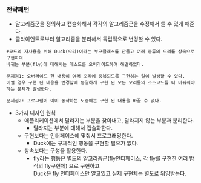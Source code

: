 ### 전략패턴
* 알고리즘군을 정의하고 캡슐화해서 각각의 알고리즘군을 수정해서 쓸 수 있게 해준다.
* 클라이언트로부터 알고리즘을 분리해서 독립적으로 변경할 수 있다.
```
#코드의 재사용을 위해 Duck(오리)이라는 부모클래스를 만들고 여러 종류의 오리를 상속으로 구현하여
바뀌는 부분(fly)에 대해서는 메소드를 오버라이드하여 해결하였다.

문제점1: 오버라이드 한 내용이 여러 오리에 중복되도록 구현하는 일이 발생할 수 있다.
이럴 경우 구현 된 내용을 변경할때 동일하게 구현 된 모든 오리들의 소스코드를 다 바꿔줘야하는 문제가 발생한다.

문제점2: 프로그램이 이미 동작하는 도중에는 구현 된 내용을 바꿀 수 없다.
```

* 3가지 디자인 원칙
  * 애플리케이션에서 달라지는 부분을 찾아내고, 달라지지 않는 부분과 분리한다.
    * 달라지는 부분에 대해서 캡슐화한다.
  * 구현보다는 인터페이스에 맞춰서 프로그래밍한다.
    * Duck에는 구체적인 행동을 구현할 필요가 없다.
  * 상속보다는 구성을 활용한다.
    * fly라는 행동은 별도의 알고리즘군(fly인터페이스, 각 fly를 구현한 여러 방식의 fly구현체) 으로 구현하고 <br>
      Duck은 fly 인터페이스만 알고있고 실제 구현체는 별도로 위임받는다.